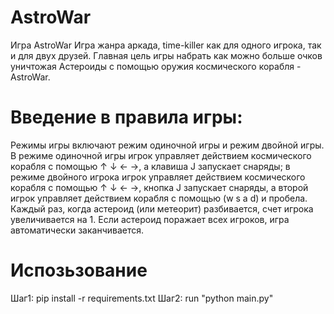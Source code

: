 # AstroWar

Игра AstroWar
Игра жанра аркада, time-killer как для одного игрока, так и для двух друзей. Главная цель игры набрать как можно больше очков уничтожая Астероиды с помощью оружия космического корабля - AstroWar.
# Введение в правила игры:
Режимы игры включают режим одиночной игры и режим двойной игры.
В режиме одиночной игры игрок управляет действием космического корабля с помощью ↑ ↓ ← →, а клавиша J запускает снаряды; в режиме двойного игрока игрок управляет действием космического корабля с помощью ↑ ↓ ← →, кнопка J запускает снаряды, а второй игрок управляет действием корабля с помощью (w s a d) и пробела. Каждый раз, когда астероид (или метеорит) разбивается, счет игрока увеличивается на 1. Если астероид поражает всех игроков, игра автоматически заканчивается.
# Испозьзование 
Шаг1:
pip install -r requirements.txt
Шаг2:
run "python main.py"
